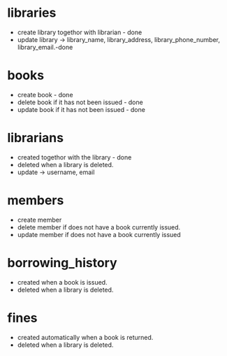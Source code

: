 # libraries
- create library togethor with librarian - done
- update library -> library_name, library_address, library_phone_number, library_email.-done
# books
- create book - done
- delete book if it has not been issued - done
- update book if it has not been issued - done
# librarians
- created togethor with the library - done
- deleted when a library is deleted.
- update -> username, email
# members
- create member
- delete member if does not have a book currently issued.
- update member if does not have a book currently issued
# borrowing_history
- created when a book is issued.
- deleted when a library is deleted.
# fines
- created automatically when a book is returned.
- deleted when a library is deleted.
